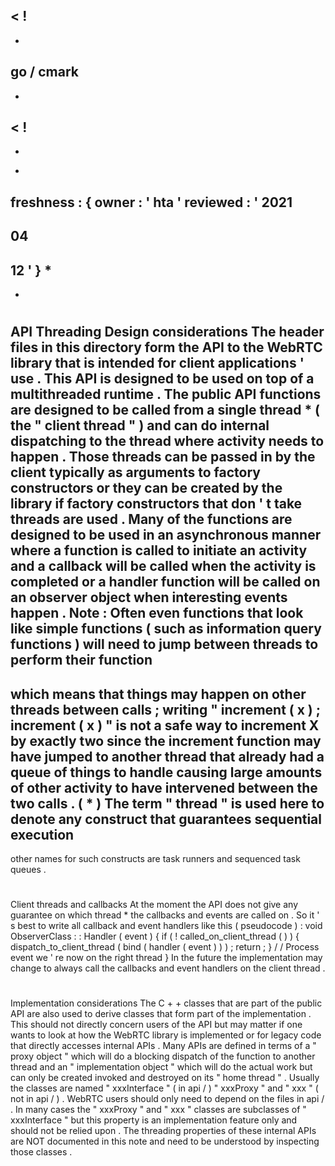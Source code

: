 <
!
-
-
go
/
cmark
-
-
>
<
!
-
-
*
freshness
:
{
owner
:
'
hta
'
reviewed
:
'
2021
-
04
-
12
'
}
*
-
-
>
#
API
Threading
Design
considerations
The
header
files
in
this
directory
form
the
API
to
the
WebRTC
library
that
is
intended
for
client
applications
'
use
.
This
API
is
designed
to
be
used
on
top
of
a
multithreaded
runtime
.
The
public
API
functions
are
designed
to
be
called
from
a
single
thread
*
(
the
"
client
thread
"
)
and
can
do
internal
dispatching
to
the
thread
where
activity
needs
to
happen
.
Those
threads
can
be
passed
in
by
the
client
typically
as
arguments
to
factory
constructors
or
they
can
be
created
by
the
library
if
factory
constructors
that
don
'
t
take
threads
are
used
.
Many
of
the
functions
are
designed
to
be
used
in
an
asynchronous
manner
where
a
function
is
called
to
initiate
an
activity
and
a
callback
will
be
called
when
the
activity
is
completed
or
a
handler
function
will
be
called
on
an
observer
object
when
interesting
events
happen
.
Note
:
Often
even
functions
that
look
like
simple
functions
(
such
as
information
query
functions
)
will
need
to
jump
between
threads
to
perform
their
function
-
which
means
that
things
may
happen
on
other
threads
between
calls
;
writing
"
increment
(
x
)
;
increment
(
x
)
"
is
not
a
safe
way
to
increment
X
by
exactly
two
since
the
increment
function
may
have
jumped
to
another
thread
that
already
had
a
queue
of
things
to
handle
causing
large
amounts
of
other
activity
to
have
intervened
between
the
two
calls
.
(
*
)
The
term
"
thread
"
is
used
here
to
denote
any
construct
that
guarantees
sequential
execution
-
other
names
for
such
constructs
are
task
runners
and
sequenced
task
queues
.
#
#
Client
threads
and
callbacks
At
the
moment
the
API
does
not
give
any
guarantee
on
which
thread
*
the
callbacks
and
events
are
called
on
.
So
it
'
s
best
to
write
all
callback
and
event
handlers
like
this
(
pseudocode
)
:
void
ObserverClass
:
:
Handler
(
event
)
{
if
(
!
called_on_client_thread
(
)
)
{
dispatch_to_client_thread
(
bind
(
handler
(
event
)
)
)
;
return
;
}
/
/
Process
event
we
'
re
now
on
the
right
thread
}
In
the
future
the
implementation
may
change
to
always
call
the
callbacks
and
event
handlers
on
the
client
thread
.
#
#
Implementation
considerations
The
C
+
+
classes
that
are
part
of
the
public
API
are
also
used
to
derive
classes
that
form
part
of
the
implementation
.
This
should
not
directly
concern
users
of
the
API
but
may
matter
if
one
wants
to
look
at
how
the
WebRTC
library
is
implemented
or
for
legacy
code
that
directly
accesses
internal
APIs
.
Many
APIs
are
defined
in
terms
of
a
"
proxy
object
"
which
will
do
a
blocking
dispatch
of
the
function
to
another
thread
and
an
"
implementation
object
"
which
will
do
the
actual
work
but
can
only
be
created
invoked
and
destroyed
on
its
"
home
thread
"
.
Usually
the
classes
are
named
"
xxxInterface
"
(
in
api
/
)
"
xxxProxy
"
and
"
xxx
"
(
not
in
api
/
)
.
WebRTC
users
should
only
need
to
depend
on
the
files
in
api
/
.
In
many
cases
the
"
xxxProxy
"
and
"
xxx
"
classes
are
subclasses
of
"
xxxInterface
"
but
this
property
is
an
implementation
feature
only
and
should
not
be
relied
upon
.
The
threading
properties
of
these
internal
APIs
are
NOT
documented
in
this
note
and
need
to
be
understood
by
inspecting
those
classes
.
